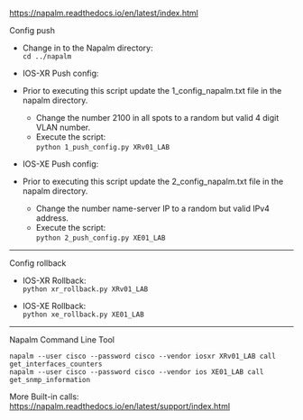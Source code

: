 https://napalm.readthedocs.io/en/latest/index.html<br>

Config push<br>
- Change in to the Napalm directory:<br>
```cd ../napalm```<br>

- IOS-XR Push config:<br>
- Prior to executing this script update the 1_config_napalm.txt file in the napalm directory.<br>
    - Change the number 2100 in all spots to a random but valid 4 digit VLAN number.<br>
    - Execute the script:<br>
 ```python 1_push_config.py XRv01_LAB```<br>

- IOS-XE Push config:<br>
- Prior to executing this script update the 2_config_napalm.txt file in the napalm directory.<br>
    - Change the number name-server IP to a random but valid IPv4 address.<br>
    - Execute the script:<br>
 ```python 2_push_config.py XE01_LAB```<br>

---
Config rollback<br>

- IOS-XR Rollback:<br>
 ```python xr_rollback.py XRv01_LAB```<br>

- IOS-XE Rollback:<br>
 ```python xe_rollback.py XE01_LAB```<br>

---

Napalm Command Line Tool<br>

```napalm --user cisco --password cisco --vendor iosxr XRv01_LAB call get_interfaces_counters```<br>
```napalm --user cisco --password cisco --vendor ios XE01_LAB call get_snmp_information```

More Built-in calls: https://napalm.readthedocs.io/en/latest/support/index.html


